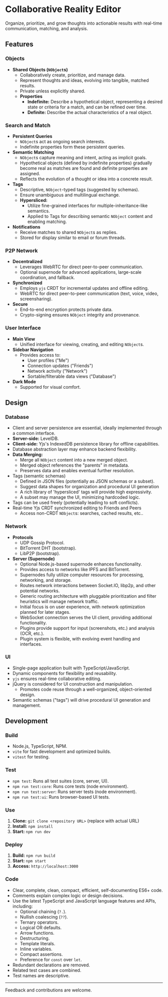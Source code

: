 # Collaborative Reality Editor

Organize, prioritize, and grow thoughts into actionable results with real-time communication, matching, and analysis.

## Features

### Objects

-   **Shared Objects (`NObject`s)**
    -   Collaboratively create, prioritize, and manage data.
    -   Represent thoughts and ideas, evolving into tangible, matched results.
    -   Private unless explicitly shared.
    -   **Properties**
        -   **Indefinite:** Describe a hypothetical object, representing a desired state or criteria for a match, and can be refined over time.
        -   **Definite:** Describe the actual characteristics of a real object.

### Search and Match

-   **Persistent Queries**
    -   `NObject`s act as ongoing search interests.
    -   Indefinite properties form these persistent queries.
-   **Semantic Matching**
    -   `NObject`s capture meaning and intent, acting as implicit goals.
    -   Hypothetical objects (defined by indefinite properties) gradually become real as matches are found and definite properties are assigned.
    -   Reflects the evolution of a thought or idea into a concrete result.
-   **Tags**
    -   Descriptive, `NObject`-typed tags (suggested by schemas).
    -   Ensure unambiguous and multilingual exchange.
    -   **Hypersliced:**
        -   Utilize fine-grained interfaces for multiple-inheritance-like semantics.
        -   Applied to Tags for describing semantic `NObject` content and enabling matching.
-   **Notifications**
    -   Receive matches to shared `NObject`s as replies.
    -   Stored for display similar to email or forum threads.

### P2P Network

-   **Decentralized**
    -   Leverages WebRTC for direct peer-to-peer communication.
    -   Optional supernode for advanced applications, large-scale coordination, and fallback.
-   **Synchronized**
    -   Employs `yjs` CRDT for incremental updates and offline editing.
    -   WebRTC for direct peer-to-peer communication (text, voice, video, screensharing).
-   **Secure**
    -   End-to-end encryption protects private data.
    -   Crypto-signing ensures `NObject` integrity and provenance.

### User Interface

-   **Main View**
    -   Unified interface for viewing, creating, and editing `NObject`s.
-   **Sidebar Navigation**
    -   Provides access to:
        -   User profiles ("Me")
        -   Connection updates ("Friends")
        -   Network activity ("Network")
        -   Sortable/filterable data views ("Database")
-   **Dark Mode**
    -   Supported for visual comfort.

## Design

### Database
-   Client and server persistence are essential, ideally implemented through a common interface.
-   **Server-side:** LevelDB.
-   **Client-side:** Yjs's IndexedDB persistence library for offline capabilities.
-   Database abstraction layer may enhance backend flexibility.
-   **Data Merging:**
    -   Merge all `NObject` content into a new merged object.
    -   Merged object references the "parents" in metadata.
    -   Preserves data and enables eventual further resolution.
-   Tags (semantic schemas)
    -   Defined in JSON files (potentially as JSON schemas or a subset).
    -   Suggest data shapes for organization and procedural UI generation
    -   A rich library of 'hypersliced' tags will provide high expressivity.
    -   A subset may manage the UI, minimizing hardcoded logic.
-   Tags can be used freely (potentially leading to soft conflicts).
-   Real-time Yjs CRDT  synchronized editing to Friends and Peers
    -   Access non-CRDT `NObject`s: searches, cached results, etc..

### Network

-   **Protocols**
    -   UDP Gossip Protocol.
    -   BitTorrent DHT (bootstrap).
    -   LibP2P (bootstrap).
-   **Server (Supernode)**
    -   Optional Node.js-based supernode enhances functionality.
    -   Provides access to networks like IPFS and BitTorrent.
    -   Supernodes fully utilize computer resources for processing, networking, and storage.
    -   Routes network interactions between Socket.IO, libp2p, and other potential networks.
    -   Generic routing architecture with pluggable prioritization and filter heuristics will manage network traffic.
    -   Initial focus is on user experience, with network optimization planned for later stages.
    -   WebSocket connection serves the UI client, providing additional functionality.
    -   Plugins provide support for input (screenshots, etc.) and analysis (OCR, etc.).
    -   Plugin system is flexible, with evolving event handling and interfaces.

### UI
-   Single-page application built with TypeScript/JavaScript.
-   Dynamic components for flexibility and reusability.
-   `yjs` ensures real-time collaborative editing.
-   jQuery is considered for UI construction and manipulation.
    -   Promotes code reuse through a well-organized, object-oriented design.
-   Semantic schemas ("tags") will drive procedural UI generation and management.

## Development

### Build

-   Node.js, TypeScript, NPM.
-   `vite` for fast development and optimized builds.
-   `vitest` for testing.

### Test

-   `npm test`: Runs all test suites (core, server, UI).
-   `npm run test:core`: Runs core tests (node environment).
-   `npm run test:server`: Runs server tests (node environment).
-   `npm run test:ui`: Runs browser-based UI tests.

### Use

1. **Clone:** `git clone <repository URL>` (replace with actual URL)
2. **Install:** `npm install`
3. **Start:** `npm run dev`

### Deploy

1. **Build:** `npm run build`
2. **Start:** `npm start`
3. **Access:** `http://localhost:3000`

### Code

-   Clear, complete, clean, compact, efficient, self-documenting ES6+ code.
-   Comments explain complex logic or design decisions.
-   Use the latest TypeScript and JavaScript language features and APIs, including:
    -   Optional chaining (`?.`).
    -   Nullish coalescing (`??`).
    -   Ternary operators.
    -   Logical OR defaults.
    -   Arrow functions.
    -   Destructuring.
    -   Template literals.
    -   Inline variables.
    -   Compact assertions.
    -   Preference for `const` over `let`.
-   Redundant declarations are removed.
-   Related test cases are combined.
-   Test names are descriptive.

---

Feedback and contributions are welcome.
